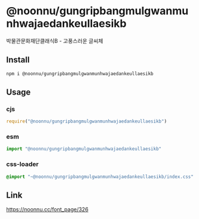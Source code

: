 # @noonnu/gungripbangmulgwanmunhwajaedankeullaesikb
박물관문화재단클래식B - 고풍스러운 글씨체

## Install
```sh
npm i @noonnu/gungripbangmulgwanmunhwajaedankeullaesikb
```
## Usage
### cjs
```js
require("@noonnu/gungripbangmulgwanmunhwajaedankeullaesikb")
```
### esm
```js
import "@noonnu/gungripbangmulgwanmunhwajaedankeullaesikb"
```
### css-loader
```css
@import "~@noonnu/gungripbangmulgwanmunhwajaedankeullaesikb/index.css"
```

## Link
https://noonnu.cc/font_page/326